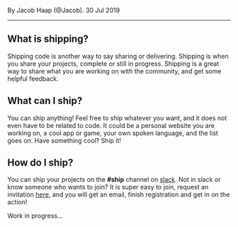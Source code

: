<p ></p>

By Jacob Haap (@Jacob). 30 Jul 2019

* * *

What is shipping?
-----------------

Shipping code is another way to say sharing or delivering. Shipping is when you share your projects, complete or still in progress. Shipping is a great way to share what you are working on with the community, and get some helpful feedback.

What can I ship?
----------------

You can ship anything! Feel free to ship whatever you want, and it does not even have to be related to code. It could be a personal website you are working on, a cool app or game, your own spoken language, and the list goes on. Have something cool? Ship it!

How do I ship?
--------------

You can ship your projects on the **#ship** channel on [slack](http://hackclub.slack.com). Not in slack or know someone who wants to join? It is super easy to join, request an invitation [here](https://hackclub.com/community/), and you will get an email, finish registration and get in on the action!

Work in progress…